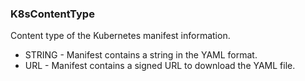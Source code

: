 ### K8sContentType
Content type of the Kubernetes manifest information.

- STRING - Manifest contains a string in the YAML format.
- URL - Manifest contains a signed URL to download the YAML file.
